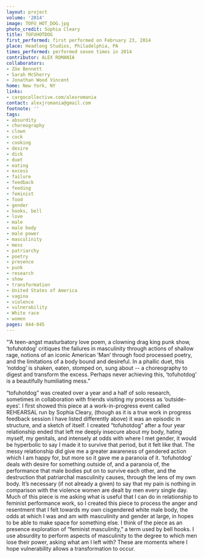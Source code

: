 ```yaml
---
layout: project
volume: '2014'
image: TOFU_HOT_DOG.jpg
photo_credit: Sophia Cleary
title: TOFUHOTDOG
first_performed: first performed on February 23, 2014
place: Headlong Studios, Philadelphia, PA
times_performed: performed seven times in 2014
contributor: ALEX ROMANIA
collaborators:
- Zöe Bennett
- Sarah McSherry
- Jonathan Wood Vincent
home: New York, NY
links:
- cargocollective.com/alexromania
contact: alexjromania@gmail.com
footnote: ''
tags:
- absurdity
- choreography
- clown
- cock
- cooking
- desire
- dick
- duet
- eating
- excess
- failure
- feedback
- feeding
- feminist
- food
- gender
- hooks, bell
- love
- male
- male body
- male power
- masculinity
- mess
- patriarchy
- poetry
- presence
- punk
- research
- show
- transformation
- United States of America
- vagina
- violence
- vulnerability
- White race
- women
pages: 044-045
---
```


“‘A teen-angst masturbatory love poem, a clowning drag king punk show, ‘tofuhotdog’ critiques the failures in masculinity through actions of shallow rage, notions of an iconic American ‘Man’ through food processed poetry, and the limitations of a body bound and desireful. In a phallic duet, this ‘notdog’ is shaken, eaten, stomped on, sung about -- a choreography to digest and transform the excess. Perhaps never achieving this, ‘tofuhotdog’ is a beautifully humiliating mess.”

“tofuhotdog” was created over a year and a half of solo research, sometimes in collaboration with friends visiting my process as ‘outside-eyes’. I first showed this piece at a work-in-progress event called REHEARSAL run by Sophia Cleary, (though as it is a true work in progress feedback session I have listed differently above) it was an episodic in structure, and a sketch of itself. I created “tofuhotdog” after a four year relationship ended that left me deeply insecure about my body, hating myself, my genitals, and intensely at odds with where I met gender, it would be hyperbolic to say I made it to survive that period, but it felt like that. The messy relationship did give me a greater awareness of gendered action which I am happy for, but more so it gave me a paranoia of it. ‘tofuhotdog’ deals with desire for something outside of, and a paranoia of, the performance that male bodies put on to survive each other, and the destruction that patriarchal masculinity causes, through the lens of my own body. It’s necessary (if not already a given) to say that my pain is nothing in comparison with the violence women are dealt by men every single day. Much of this piece is me asking what is useful that I can do in relationship to feminist performance work, so I created this piece to process the anger and resentment that I felt towards my own cisgendered white male body, the odds at which I was and am with masculinity and gender at large, in hopes to be able to make space for something else. I think of the piece as an presence exploration of “feminist masculinity,” a term used by bell hooks. I use absurdity to perform aspects of masculinity to the degree to which men lose their power, asking what am I left with? These are moments where I hope vulnerability allows a transformation to occur.
